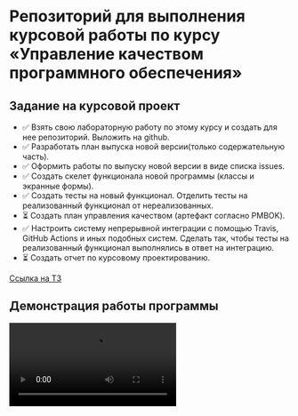 # Репозиторий для выполнения курсовой работы по курсу «Управление качеством программного обеспечения»


## Задание на курсовой проект
*   ✅  Взять свою лабораторную работу по этому курсу и создать для нее репозиторий. Выложить на github. 
*   ✅  Разработать план выпуска новой версии(только содержательную часть).
*   ✅  Оформить работы по выпуску новой версии в виде списка issues.
*   ✅   Создать скелет функционала новой программы (классы и экранные формы).
*   ✅  Создать тесты на новый функционал. Отделить тесты на реализованный функционал от нереализованных.
*   ⏳  Создать план управления качеством (артефакт согласно PMBOK).
*   ✅  Настроить систему непрерывной интеграции с помощью Travis, GitHub Actions и иных подобных систем. Сделать так, чтобы тесты на реализованный функционал выполнялись в ответ на интеграцию.
*   ⏳  Создать отчет по курсовому проектированию.

[Ссылка на ТЗ](https://github.com/Kiryakor/QA/blob/main/Методические%20указани%20я%20для%20выполнения%20КП%202021.pdf)


## Демонстрация работы программы
![gif file](https://github.com/Kiryakor/QA/blob/main/showProgramm.mov)
